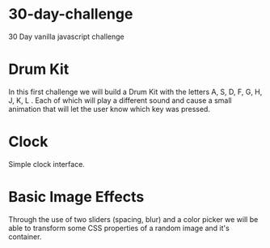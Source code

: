 # 30-day-challenge
30 Day vanilla javascript challenge
# Drum Kit
In this first challenge we will build a Drum Kit with the letters A, S, D, F, G, H, J, K, L . Each of which will play a different sound and cause a small animation that will let the user know which key was pressed. 

# Clock
Simple clock interface.

# Basic Image Effects
Through the use of two sliders (spacing, blur) and a color picker we will be able to transform some CSS properties of a random image and it's container. 
